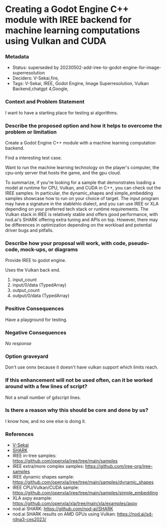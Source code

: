 # Creating a Godot Engine C++ module with IREE backend for machine learning computations using Vulkan and CUDA

### Metadata

- Status: superseded by 20230502-add-iree-to-godot-engine-for-image-superresolution <!-- draft | proposed | rejected | accepted | deprecated | superseded by -->
- Deciders: V-Sekai,fire,
- Tags: V-Sekai, IREE, Godot Engine, Image Superresolution, Vulkan Backend,chatgpt 4,Google,

### Context and Problem Statement

I want to have a starting place for testing ai algorithms.

### Describe the proposed option and how it helps to overcome the problem or limitation

Create a Godot Engine C++ module with a machine learning computation backend.

Find a interesting test case.

Want to run the machine learning technology on the player's computer, the cpu-only server that hosts the game, and the gpu cloud.

To summarize, if you're looking for a sample that demonstrates loading a model at runtime for CPU, Vulkan, and CUDA in C++, you can check out the IREE samples. In particular, the dynamic_shapes and simple_embedding samples showcase how to run on your choice of target. The input program may have a signature in the stablehlo dialect, and you can use IREE or XLA depending on your preferred tech stack or runtime requirements. The Vulkan stack in IREE is relatively stable and offers good performance, with nod.ai's SHARK offering extra tuning and APIs on top. However, there may be differences in optimization depending on the workload and potential driver bugs and pitfalls.

### Describe how your proposal will work, with code, pseudo-code, mock-ups, or diagrams

Provide IREE to godot engine.

Uses the Vulkan back end.

1. input_count
4. input/0/data (TypedArray)
5. output_count
6. output/0/data (TypedArray)

### Positive Consequences

Have a playground for testing.

### Negative Consequences

_No response_

### Option graveyard

Don't use onnx because it doesn't have vulkan support which limits reach.

### If this enhancement will not be used often, can it be worked around with a few lines of script?

Not a small number of gdscript lines.

### Is there a reason why this should be core and done by us?

I know how, and no one else is doing it.

### References

- [V-Sekai](https://v-sekai.org/)
- [SHARK](https://github.com/nod-ai/SHARK)
- IREE in-tree samples: https://github.com/openxla/iree/tree/main/samples
- IREE extra/more complex samples: https://github.com/iree-org/iree-samples
- IREE dynamic shapes sample: https://github.com/openxla/iree/tree/main/samples/dynamic_shapes
- IREE CPU/Vulkan/CUDA sample: https://github.com/openxla/iree/tree/main/samples/simple_embedding
- XLA axpy example: https://github.com/openxla/xla/tree/main/xla/examples/axpy
- nod.ai SHARK: https://github.com/nod-ai/SHARK
- nod.ai SHARK results on AMD GPUs using Vulkan: https://nod.ai/sd-rdna3-ces2023/

